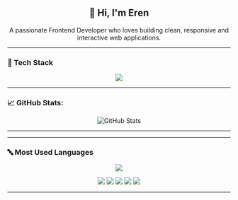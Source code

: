 <h2 align="center">👋 Hi, I'm Eren</h2>
<p align="center">
  A passionate Frontend Developer who loves building clean, responsive and interactive web applications.
</p>

---

### 🧰 Tech Stack
<div align="center">
  <img src="https://skillicons.dev/icons?i=html,css,js,ts,react,nextjs,tailwind,git,github,vscode" />
</div>

---

### 📈 GitHub Stats:
<p align="center">
  <img src="https://github-readme-stats.vercel.app/api?username=erenturan16&show_icons=true&theme=tokyonight&hide=stars&count_private=true" alt="GitHub Stats" />
</p>

---
---

### 🔤 Most Used Languages

<div align="center">
  <img src="https://skillicons.dev/icons?i=html,css,js,ts,nextjs&theme=light" />
</div>

<p align="center">
  <img src="https://img.shields.io/badge/HTML-50%25-orange?style=flat-square" />
  <img src="https://img.shields.io/badge/CSS-50%25-blue?style=flat-square" />
  <img src="https://img.shields.io/badge/JavaScript-50%25-yellow?style=flat-square" />
  <img src="https://img.shields.io/badge/TypeScript-50%25-3178c6?style=flat-square" />
  <img src="https://img.shields.io/badge/Next.js-50%25-black?style=flat-square" />
</p>

---

